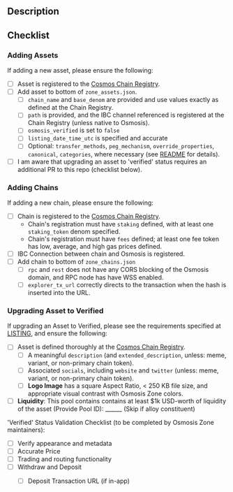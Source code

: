 ## Description

<!-- Please specify added token and its corresponding chain. (recommended one token at a time) -->
<!-- E.g., Adding chain: Bar  -->
<!-- E.g., Adding token: FOO from chain Bar  -->
<!-- E.g., See FOO/OSMO Pool 1000 -->

## Checklist

<!-- The following checklist can be ticked after Creating the PR -->

### Adding Assets

<!-- If NOT adding a new asset, please remove this 'Adding Chains' section. -->
If adding a new asset, please ensure the following:
- [ ] Asset is registered to the [Cosmos Chain Registry](https://github.com/cosmos/chain-registry).
- [ ] Add asset to bottom of `zone_assets.json`.
   - [ ] `chain_name` and `base_denom` are provided and use values exactly as defined at the Chain Registry.
   - [ ] `path` is provided, and the IBC channel referenced is registered at the Chain Registry (unless native to Osmosis).
   - [ ] `osmosis_verified` is set to `false`
   - [ ] `listing_date_time_utc` is specified and accurate
   - [ ] Optional: `transfer_methods`, `peg_mechanism`, `override_properties`, `canonical`, `categories`, where necessary (see [README](https://github.com/osmosis-labs/assetlists/tree/main?tab=readme-ov-file#how-to-add-assets) for details).
- [ ] I am aware that upgrading an asset to 'verified' status requires an additional PR to this repo (checklist below).  

### Adding Chains

<!-- If NOT adding a new chain, please remove this 'Adding Chains' section. -->
If adding a new chain, please ensure the following:
- [ ] Chain is registered to the [Cosmos Chain Registry](https://github.com/cosmos/chain-registry).
   - Chain's registration must have `staking` defined, with at least one `staking_token` denom specified.
   - Chain's registration must have `fees` defined; at least one fee token has low, average, and high gas prices defined.
- [ ] IBC Connection between chain and Osmosis is registered.
- [ ] Add chain to bottom of `zone_chains.json`
   - [ ] `rpc` and `rest` does not have any CORS blocking of the Osmosis domain, and RPC node has have WSS enabled.
   - [ ] `explorer_tx_url` correctly directs to the transaction when the hash is inserted into the URL.

### Upgrading Asset to Verified

<!-- If NOT upgrading asset status, please remove this 'Upgrading Asset to Verified' section. -->

If upgrading an Asset to Verified, please see the requirements specified at [LISTING](https://github.com/osmosis-labs/assetlists/blob/main/LISTING.md#upgrade-asset-to-verified-status-permissioned), and ensure the following:
- [ ] Asset is defined thoroughly at the [Cosmos Chain Registry](https://github.com/cosmos/chain-registry).
   - [ ] A meaningful `description` (and `extended_description`, unless: meme, variant, or non-primary chain token).
   - [ ] Associated `socials`, including `website` and `twitter` (unless: meme, variant, or non-primary chain token).
   - [ ] **Logo Image** has a square Aspect Ratio, < 250 KB file size, and appropriate visual contrast with Osmosis Zone colors.
- [ ]  **Liquidity**: This pool contains contains at least $1k USD-worth of liquidity of the asset (Provide Pool ID): ______ (Skip if alloy constituent)

'Verified' Status Validation Checklist (to be completed by Osmosis Zone maintainers):
- [ ] Verify appearance and metadata
- [ ] Accurate Price
- [ ] Trading and routing functionality
- [ ] Withdraw and Deposit
   - [ ] Deposit Transaction URL (if in-app)

